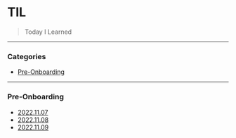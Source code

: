 # TIL
> Today I Learned

---

### Categories

* [Pre-Onboarding](#Pre-Onboarding)

---

### Pre-Onboarding

- [2022.11.07](Pre-Onboarding/2022.11.07.md)
- [2022.11.08](Pre-Onboarding/2022.11.08.md)
- [2022.11.09](Pre-Onboarding/2022.11.09.md)

